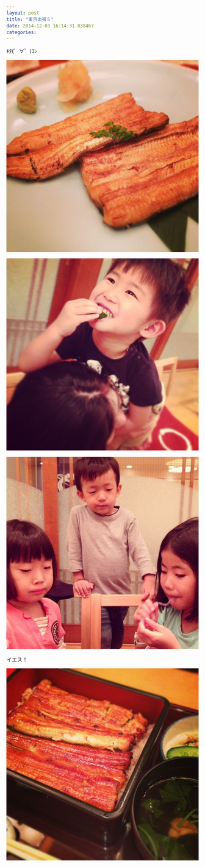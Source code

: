 ```yaml
---
layout: post
title: "東京出張５"
date: 2014-12-03 16:14:31.838467
categories: 
---
```


ｷﾀ(゜∀゜)ｺﾚ

![ｷﾀ(∀)ｺﾚ](/assets/images/201409/10654952_290066094511711_1331497013_n.jpg)

![](/assets/images/201409/10542731_635859189866229_653058861_n.jpg)

![](/assets/images/201409/10666260_447836392025898_970280383_n.jpg)

イエス！

![イエス！](/assets/images/201409/10665350_356072701236248_819219506_n.jpg)


